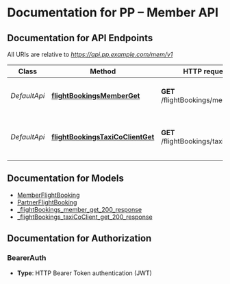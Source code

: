 # Documentation for PP – Member API

<a name="documentation-for-api-endpoints"></a>
## Documentation for API Endpoints

All URIs are relative to *https://api.pp.example.com/mem/v1*

| Class | Method | HTTP request | Description |
|------------ | ------------- | ------------- | -------------|
| *DefaultApi* | [**flightBookingsMemberGet**](Apis/DefaultApi.md#flightbookingsmemberget) | **GET** /flightBookings/member | Get member's flight bookings |
*DefaultApi* | [**flightBookingsTaxiCoClientGet**](Apis/DefaultApi.md#flightbookingstaxicoclientget) | **GET** /flightBookings/taxiCoClient | Get bookings by Taxico customer ID |


<a name="documentation-for-models"></a>
## Documentation for Models

 - [MemberFlightBooking](./Models/MemberFlightBooking.md)
 - [PartnerFlightBooking](./Models/PartnerFlightBooking.md)
 - [_flightBookings_member_get_200_response](./Models/_flightBookings_member_get_200_response.md)
 - [_flightBookings_taxiCoClient_get_200_response](./Models/_flightBookings_taxiCoClient_get_200_response.md)


<a name="documentation-for-authorization"></a>
## Documentation for Authorization

<a name="BearerAuth"></a>
### BearerAuth

- **Type**: HTTP Bearer Token authentication (JWT)


